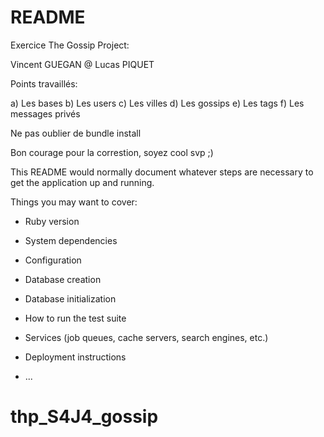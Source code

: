 # README


Exercice The Gossip Project:

Vincent GUEGAN @ Lucas PIQUET

Points travaillés:

a) Les bases
b) Les users
c) Les villes
d) Les gossips
e) Les tags
f) Les messages privés

Ne pas oublier de bundle install

Bon courage pour la correstion, soyez cool svp ;)






This README would normally document whatever steps are necessary to get the
application up and running.

Things you may want to cover:

* Ruby version

* System dependencies

* Configuration

* Database creation

* Database initialization

* How to run the test suite

* Services (job queues, cache servers, search engines, etc.)

* Deployment instructions

* ...
# thp_S4J4_gossip
